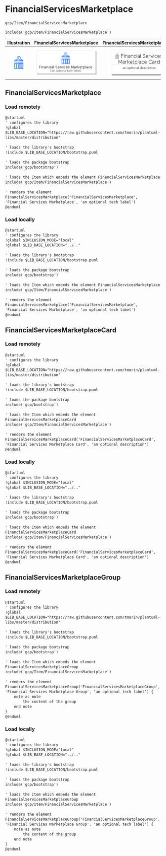 # FinancialServicesMarketplace


```text
gcp/Item/FinancialServicesMarketplace
```

```text
include('gcp/Item/FinancialServicesMarketplace')
```



| Illustration | FinancialServicesMarketplace | FinancialServicesMarketplaceCard | FinancialServicesMarketplaceGroup |
| :---: | :---: | :---: | :---: |
| ![illustration for Illustration](../../gcp/Item/FinancialServicesMarketplace.png) | ![illustration for FinancialServicesMarketplace](../../gcp/Item/FinancialServicesMarketplace.Local.png) | ![illustration for FinancialServicesMarketplaceCard](../../gcp/Item/FinancialServicesMarketplaceCard.Local.png) | ![illustration for FinancialServicesMarketplaceGroup](../../gcp/Item/FinancialServicesMarketplaceGroup.Local.png) |




## FinancialServicesMarketplace

### Load remotely
```plantuml
@startuml
' configures the library
!global $LIB_BASE_LOCATION="https://raw.githubusercontent.com/tmorin/plantuml-libs/master/distribution"

' loads the library's bootstrap
!include $LIB_BASE_LOCATION/bootstrap.puml

' loads the package bootstrap
include('gcp/bootstrap')

' loads the Item which embeds the element FinancialServicesMarketplace
include('gcp/Item/FinancialServicesMarketplace')

' renders the element
FinancialServicesMarketplace('FinancialServicesMarketplace', 'Financial Services Marketplace', 'an optional tech label')
@enduml
```

### Load locally
```plantuml
@startuml
' configures the library
!global $INCLUSION_MODE="local"
!global $LIB_BASE_LOCATION="../.."

' loads the library's bootstrap
!include $LIB_BASE_LOCATION/bootstrap.puml

' loads the package bootstrap
include('gcp/bootstrap')

' loads the Item which embeds the element FinancialServicesMarketplace
include('gcp/Item/FinancialServicesMarketplace')

' renders the element
FinancialServicesMarketplace('FinancialServicesMarketplace', 'Financial Services Marketplace', 'an optional tech label')
@enduml
```

## FinancialServicesMarketplaceCard

### Load remotely
```plantuml
@startuml
' configures the library
!global $LIB_BASE_LOCATION="https://raw.githubusercontent.com/tmorin/plantuml-libs/master/distribution"

' loads the library's bootstrap
!include $LIB_BASE_LOCATION/bootstrap.puml

' loads the package bootstrap
include('gcp/bootstrap')

' loads the Item which embeds the element FinancialServicesMarketplaceCard
include('gcp/Item/FinancialServicesMarketplace')

' renders the element
FinancialServicesMarketplaceCard('FinancialServicesMarketplaceCard', 'Financial Services Marketplace Card', 'an optional description')
@enduml
```

### Load locally
```plantuml
@startuml
' configures the library
!global $INCLUSION_MODE="local"
!global $LIB_BASE_LOCATION="../.."

' loads the library's bootstrap
!include $LIB_BASE_LOCATION/bootstrap.puml

' loads the package bootstrap
include('gcp/bootstrap')

' loads the Item which embeds the element FinancialServicesMarketplaceCard
include('gcp/Item/FinancialServicesMarketplace')

' renders the element
FinancialServicesMarketplaceCard('FinancialServicesMarketplaceCard', 'Financial Services Marketplace Card', 'an optional description')
@enduml
```

## FinancialServicesMarketplaceGroup

### Load remotely
```plantuml
@startuml
' configures the library
!global $LIB_BASE_LOCATION="https://raw.githubusercontent.com/tmorin/plantuml-libs/master/distribution"

' loads the library's bootstrap
!include $LIB_BASE_LOCATION/bootstrap.puml

' loads the package bootstrap
include('gcp/bootstrap')

' loads the Item which embeds the element FinancialServicesMarketplaceGroup
include('gcp/Item/FinancialServicesMarketplace')

' renders the element
FinancialServicesMarketplaceGroup('FinancialServicesMarketplaceGroup', 'Financial Services Marketplace Group', 'an optional tech label') {
    note as note
        the content of the group
    end note
}
@enduml
```

### Load locally
```plantuml
@startuml
' configures the library
!global $INCLUSION_MODE="local"
!global $LIB_BASE_LOCATION="../.."

' loads the library's bootstrap
!include $LIB_BASE_LOCATION/bootstrap.puml

' loads the package bootstrap
include('gcp/bootstrap')

' loads the Item which embeds the element FinancialServicesMarketplaceGroup
include('gcp/Item/FinancialServicesMarketplace')

' renders the element
FinancialServicesMarketplaceGroup('FinancialServicesMarketplaceGroup', 'Financial Services Marketplace Group', 'an optional tech label') {
    note as note
        the content of the group
    end note
}
@enduml
```

